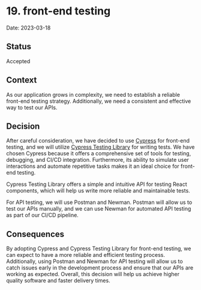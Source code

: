 # 19. front-end testing

Date: 2023-03-18

## Status

Accepted

## Context

As our application grows in complexity, we need to establish a reliable front-end testing strategy. 
Additionally, we need a consistent and effective way to test our APIs.

## Decision

After careful consideration, we have decided to use [Cypress](https://www.cypress.io/) for front-end testing,
and we will utilize [Cypress Testing Library](https://testing-library.com/docs/cypress-testing-library/intro/) 
for writing tests. We have chosen Cypress because it offers a comprehensive set of tools for testing, debugging, 
and CI/CD integration. Furthermore, its ability to simulate user interactions and automate repetitive tasks makes 
it an ideal choice for front-end testing. 

Cypress Testing Library offers a simple and intuitive API for testing React components, which will help us
write more reliable and maintainable tests.

For API testing, we will use Postman and Newman. Postman will allow us to test our APIs manually, and we can use Newman
for automated API testing as part of our CI/CD pipeline.

## Consequences

By adopting Cypress and Cypress Testing Library for front-end testing, we can expect to have a more reliable and 
efficient testing process. Additionally, using Postman and Newman for API testing will allow us to catch issues early in 
the development process and ensure that our APIs are working as expected. Overall, this decision will help us achieve 
higher quality software and faster delivery times.
